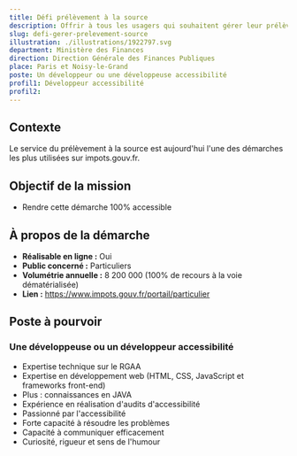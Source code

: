 ```yaml
---
title: Défi prélèvement à la source
description: Offrir à tous les usagers qui souhaitent gérer leur prélèvement à la source une expérience confortable et totalement accessible
slug: defi-gerer-prelevement-source
illustration: ./illustrations/1922797.svg
department: Ministère des Finances
direction: Direction Générale des Finances Publiques
place: Paris et Noisy-le-Grand
poste: Un développeur ou une développeuse accessibilité
profil1: Développeur accessibilité
profil2:
---
```


## Contexte
Le service du prélèvement à la source est aujourd'hui l'une des démarches les plus utilisées sur impots.gouv.fr.

## Objectif de la mission
- Rendre cette démarche 100% accessible


## À propos de la démarche
- **Réalisable en ligne :** Oui
- **Public concerné :** Particuliers
- **Volumétrie annuelle :** 8 200 000 (100% de recours à la voie dématérialisée)
- **Lien :** https://www.impots.gouv.fr/portail/particulier

## Poste à pourvoir

### Une développeuse ou un développeur accessibilité
- Expertise technique sur le RGAA
- Expertise en développement web (HTML, CSS, JavaScript et frameworks front-end)
- Plus : connaissances en JAVA
- Expérience en réalisation d'audits d'accessibilité
- Passionné par l'accessibilité
- Forte capacité à résoudre les problèmes
- Capacité à communiquer efficacement
- Curiosité, rigueur et sens de l'humour
